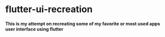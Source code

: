# flutter-ui-recreation

#### This is my attempt on recreating some of my favorite or most used apps user interface using flutter
